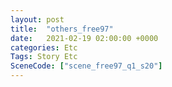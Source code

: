 ```yaml
---
layout: post
title:  "others_free97"
date:   2021-02-19 02:00:00 +0000
categories: Etc
Tags: Story Etc
SceneCode: ["scene_free97_q1_s20"]
---
```

